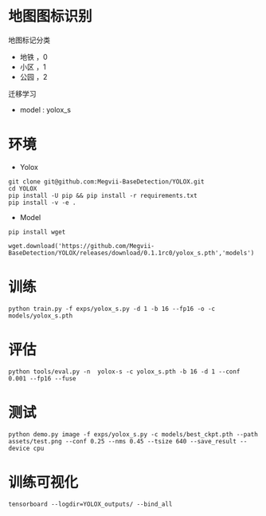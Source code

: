 # 地图图标识别

地图标记分类

- 地铁 ，0
- 小区 ，1
- 公园 ，2

迁移学习 

- model : yolox_s

# 环境

- Yolox

```
git clone git@github.com:Megvii-BaseDetection/YOLOX.git
cd YOLOX
pip install -U pip && pip install -r requirements.txt
pip install -v -e . 
```

- Model

``` 
pip install wget

wget.download('https://github.com/Megvii-BaseDetection/YOLOX/releases/download/0.1.1rc0/yolox_s.pth','models')
```

# 训练

```
python train.py -f exps/yolox_s.py -d 1 -b 16 --fp16 -o -c models/yolox_s.pth
```

# 评估

```
python tools/eval.py -n  yolox-s -c yolox_s.pth -b 16 -d 1 --conf 0.001 --fp16 --fuse
```

# 测试

```
python demo.py image -f exps/yolox_s.py -c models/best_ckpt.pth --path assets/test.png --conf 0.25 --nms 0.45 --tsize 640 --save_result --device cpu
```

# 训练可视化

```
tensorboard --logdir=YOLOX_outputs/ --bind_all
``` 